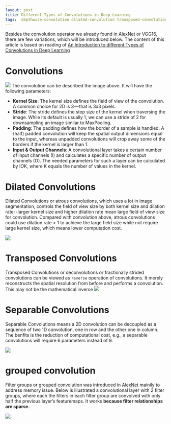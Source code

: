 ```yaml
---
layout: post
title: Different Types of Convolutions in Deep Learning
tags:  depthwise-convolution dilated-convolution transposed-convolution pointwise-convolution convolutions separable-convolution deep-learning grouped-convolution
---
```


Besides the convolution operator we already found in AlexNet or VGG16, there are few variations, which will be introduced below. The content of this article is based on reading of [An Introduction to different Types of Convolutions in Deep Learning
](https://towardsdatascience.com/types-of-convolutions-in-deep-learning-717013397f4d)

# Convolutions

![](https://cdn-images-1.medium.com/max/1200/1*1okwhewf5KCtIPaFib4XaA.gif)
The convolution can be described the image above. It will have the following parameters:
- **Kernel Size**: The kernel size defines the field of view of the convolution. A common choice for 2D is 3 — that is 3x3 pixels.
- **Stride**: The stride defines the step size of the kernel when traversing the image. While its default is usually 1, we can use a stride of 2 for downsampling an image similar to MaxPooling.
- **Padding**: The padding defines how the border of a sample is handled. A (half) padded convolution will keep the spatial output dimensions equal to the input, whereas unpadded convolutions will crop away some of the borders if the kernel is larger than 1.
- **Input & Output Channels**: A convolutional layer takes a certain number of input channels (I) and calculates a specific number of output channels (O). The needed parameters for such a layer can be calculated by I*O*K, where K equals the number of values in the kernel.

# Dilated Convolutions

Dilated Convolutions or atrous convolutions, which uses a lot in image segmentation, controls the field of view size by both kernel size and dilation rate--larger kernel size and higher dilation rate mean large field of view size for convolution. Compared with convolution above, atrous convolutions could use dilation rate > 1 to achieve the large field size while not require large kernel size, which means lower computation cost.

![](https://cdn-images-1.medium.com/max/1200/1*SVkgHoFoiMZkjy54zM_SUw.gif)

# Transposed Convolutions

Transposed Convolutions or deconvolutions or fractionally strided convolutions can be viewed as `reverse` operation of convolutions. It merely reconstructs the spatial resolution from before and performs a convolution. This may not be the mathematical inverse
![](https://cdn-images-1.medium.com/max/1200/1*Lpn4nag_KRMfGkx1k6bV-g.gif)

# Separable Convolutions

Separable Convolutions means a 2D convolution can be decoupled as a sequence of two 1D convolution, one in row and the other one in column. The benfits is the reduction of computational cost, e.g., a separable convolutions will require 6 parameters instead of 9.

![](https://cdn-images-1.medium.com/max/1200/1*owXMr9DonUUWP1c2Thg_Dw.png)

# grouped convolution

Filter groups or grouped convolution was introduced in [AlexNet](https://papers.nips.cc/paper/4824-imagenet-classification-with-deep-convolutional-neural-networks) mainily to address memory issue. Below is illustrated a convolutional layer with 2 filter groups, where each the filters in each filter group are convolved with only half the previous layer’s featuremaps. It works **because filter relationships are sparse.**

![](https://blog.yani.io/assets/images/posts/2017-08-10-filter-group-tutorial/filtergroups2.svg)
